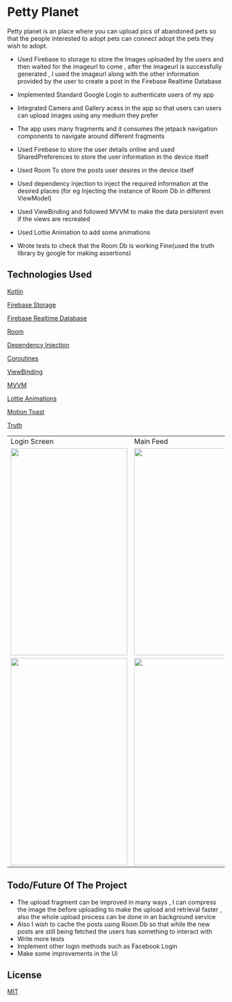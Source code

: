 # Petty Planet

Petty planet is an place where you can upload pics of abandoned pets so that the people interested to adopt pets can connect adopt the pets they wish to adopt.

* Used Firebase to storage to store the Images uploaded by the users and then waited for the imageurl to come , after the imageurl is successfully generated , I used the imageurl along with the other information provided by the user to create a post in the Firebase Realtime Database
* Implemented Standard Google Login to authenticate users of my app
* Integrated Camera and Gallery acess in the app so that users can users can upload images using any medium they prefer
* The app uses many fragments and it consumes the jetpack navigation components to navigate around different fragments
* Used Firebase to store the user details online and used SharedPreferences to store the user information in the device itself

* Used Room To store the posts user desires in the device itself

* Used dependency injection to inject  the required information at the desired places (for eg Injecting the instance of Room Db in different ViewModel)

* Used ViewBinding and followed MVVM to make the data persistent even if the views are recreated
* Used Lottie Animation to add some animations
* Wrote tests to check that the Room Db is working Fine(used the truth library by google for making assertions)





## Technologies Used
[Kotlin](https://choosealicense.com/licenses/mit/)

[Firebase Storage](https://firebase.google.com/products/storage)

[Firebase Realtime Database](https://firebase.google.com/docs/database)

[Room](https://developer.android.com/jetpack/androidx/releases/room)

[Dependency Injection](https://developer.android.com/training/dependency-injection)

[Coroutines](https://developer.android.com/kotlin/coroutines)

[ViewBinding](https://developer.android.com/topic/libraries/view-binding)

[MVVM](https://developer.android.com/jetpack/guide)

[Lottie Animations](https://github.com/airbnb/lottie-android)

[Motion Toast](https://github.com/Spikeysanju/MotionToast)

[Truth](https://truth.dev/)


<table>
  <tr>
    <td>Login Screen</td>
     <td>Main Feed</td>
     <td>Upload Fragment</td>
  </tr>
  <tr>
    <td><img src ="https://user-images.githubusercontent.com/75121767/148033004-f4537cfa-543a-4bf8-9029-36f4bf583287.jpeg" width=270 height=480></td>
    <td><img src= "https://user-images.githubusercontent.com/75121767/148658029-aef670bd-34b0-4630-b489-dd5318e28054.jpeg" width=270 height=480></td>
    <td><img src="https://user-images.githubusercontent.com/75121767/148658057-17fc8a03-d3f8-4a85-a93d-3e896a5b0427.jpeg" width=270 height=480></td>
  </tr>
  <tr>
    <td><img src ="https://user-images.githubusercontent.com/75121767/148658082-d49f7673-3f44-4674-b276-ab3b3e053ffe.jpeg" width=270 height=480></td>
    <td><img src= "https://user-images.githubusercontent.com/75121767/148658085-215e2d93-8563-45b5-8e99-f8325d803b0f.jpeg" width=270 height=480></td>
    <td><img src="https://user-images.githubusercontent.com/75121767/148658092-36785388-7398-4c7c-880a-a4dc8f8fe643.jpeg" width=270 height=480></td>
  </tr>

 </table>


## Todo/Future Of The Project
 * The upload fragment can be improved in many ways , I can compress the image the before uploading to make the upload and retrieval faster , also the whole upload process can be done in an background service
* Also I wish to cache the posts using Room Db so that while the new posts are still being fetched the users has something to interact with 
* Write more tests
* Implement other login methods such as Facebook Login
* Make some improvements in the Ui


## License
[MIT](https://choosealicense.com/licenses/mit/)

